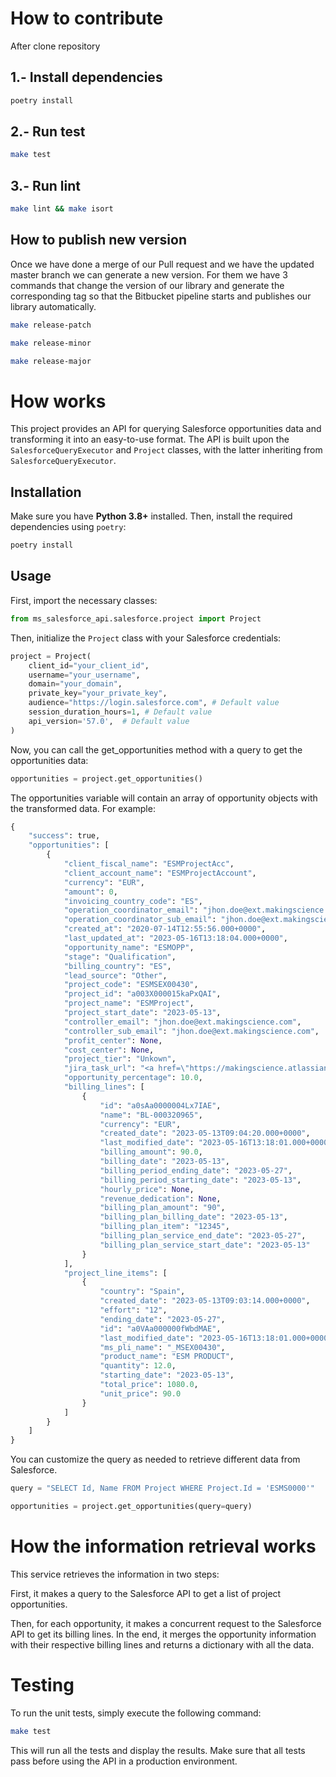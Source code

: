 # How to contribute
After clone repository

## 1.- Install dependencies
```bash
poetry install
```

## 2.- Run test
```bash
make test
```

## 3.- Run lint
```bash
make lint && make isort
```

## How to publish new version
Once we have done a merge of our Pull request and we have the updated master branch we can generate a new version. For them we have 3 commands that change the version of our library and generate the corresponding tag so that the Bitbucket pipeline starts and publishes our library automatically.

```bash
make release-patch
```

```bash
make release-minor
```

```bash
make release-major
```

# How works
This project provides an API for querying Salesforce opportunities data and transforming it into an easy-to-use format. The API is built upon the `SalesforceQueryExecutor` and `Project` classes, with the latter inheriting from `SalesforceQueryExecutor`.

## Installation

Make sure you have **Python 3.8+** installed. Then, install the required dependencies using `poetry`:

```bash
poetry install
```

## Usage

First, import the necessary classes:

```python
from ms_salesforce_api.salesforce.project import Project
```

Then, initialize the `Project` class with your Salesforce credentials:

```python
project = Project(
    client_id="your_client_id",
    username="your_username",
    domain="your_domain",
    private_key="your_private_key",
    audience="https://login.salesforce.com", # Default value
    session_duration_hours=1, # Default value
    api_version='57.0',  # Default value
)
```

Now, you can call the get_opportunities method with a query to get the opportunities data:

```python
opportunities = project.get_opportunities()
```

The opportunities variable will contain an array of opportunity objects with the transformed data. For example:

```python
{
    "success": true,
    "opportunities": [
        {
            "client_fiscal_name": "ESMProjectAcc",
            "client_account_name": "ESMProjectAccount",
            "currency": "EUR",
            "amount": 0,
            "invoicing_country_code": "ES",
            "operation_coordinator_email": "jhon.doe@ext.makingscience.com",
            "operation_coordinator_sub_email": "jhon.doe@ext.makingscience.com",
            "created_at": "2020-07-14T12:55:56.000+0000",
            "last_updated_at": "2023-05-16T13:18:04.000+0000",
            "opportunity_name": "ESMOPP",
            "stage": "Qualification",
            "billing_country": "ES",
            "lead_source": "Other",
            "project_code": "ESMSEX00430",
            "project_id": "a003X000015kaPxQAI",
            "project_name": "ESMProject",
            "project_start_date": "2023-05-13",
            "controller_email": "jhon.doe@ext.makingscience.com",
            "controller_sub_email": "jhon.doe@ext.makingscience.com",
            "profit_center": None,
            "cost_center": None,
            "project_tier": "Unkown",
            "jira_task_url": "<a href=\"https://makingscience.atlassian.net/browse/ESMSBD0001-11848\" target=\"_blank\">View Jira Task</a>",
            "opportunity_percentage": 10.0,
            "billing_lines": [
                {
                    "id": "a0sAa0000004Lx7IAE",
                    "name": "BL-000320965",
                    "currency": "EUR",
                    "created_date": "2023-05-13T09:04:20.000+0000",
                    "last_modified_date": "2023-05-16T13:18:01.000+0000",
                    "billing_amount": 90.0,
                    "billing_date": "2023-05-13",
                    "billing_period_ending_date": "2023-05-27",
                    "billing_period_starting_date": "2023-05-13",
                    "hourly_price": None,
                    "revenue_dedication": None,
                    "billing_plan_amount": "90",
                    "billing_plan_billing_date": "2023-05-13",
                    "billing_plan_item": "12345",
                    "billing_plan_service_end_date": "2023-05-27",
                    "billing_plan_service_start_date": "2023-05-13"
                }
            ],
            "project_line_items": [
                {
                    "country": "Spain",
                    "created_date": "2023-05-13T09:03:14.000+0000",
                    "effort": "12",
                    "ending_date": "2023-05-27",
                    "id": "a0VAa000000fWbdMAE",
                    "last_modified_date": "2023-05-16T13:18:01.000+0000",
                    "ms_pli_name": "_MSEX00430",
                    "product_name": "ESM PRODUCT",
                    "quantity": 12.0,
                    "starting_date": "2023-05-13",
                    "total_price": 1080.0,
                    "unit_price": 90.0
                }
            ]
        }
    ]
}
```

You can customize the query as needed to retrieve different data from Salesforce.

```python
query = "SELECT Id, Name FROM Project WHERE Project.Id = 'ESMS0000'"

opportunities = project.get_opportunities(query=query)
```

# How the information retrieval works

This service retrieves the information in two steps:

First, it makes a query to the Salesforce API to get a list of project opportunities.

Then, for each opportunity, it makes a concurrent request to the Salesforce API to get its billing lines.
In the end, it merges the opportunity information with their respective billing lines and returns a dictionary with all the data.

# Testing
To run the unit tests, simply execute the following command:

```bash
make test
```
This will run all the tests and display the results. Make sure that all tests pass before using the API in a production environment.
